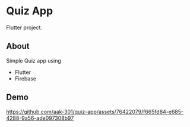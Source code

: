 # Quiz App

Flutter project.

## About

Simple Quiz app using  
  - Flutter
  - Firebase


## Demo


https://github.com/aak-301/quiz-app/assets/76422079/f665fd84-e685-4288-9a56-ade097308b97


